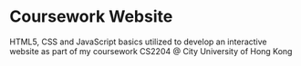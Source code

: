 # Coursework Website
 HTML5, CSS and JavaScript basics utilized to develop an interactive website as part of my coursework CS2204 @ City University of Hong Kong
